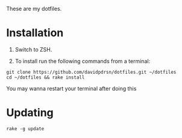 These are my dotfiles.

# Installation
1. Switch to ZSH.

2. To install run the following commands from a terminal:

```shell
git clone https://github.com/davidpdrsn/dotfiles.git ~/dotfiles
cd ~/dotfiles && rake install
```

You may wanna restart your terminal after doing this

# Updating

```shell
rake -g update
```
